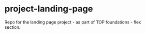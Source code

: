 # project-landing-page
Repo for the landing page project - as part of TOP foundations - flex section.
